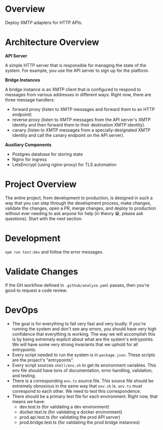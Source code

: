 # Overview

Deploy XMTP adapters for HTTP APIs.

# Architecture Overview

**API Server**

A simple HTTP server that is responsible for managing the state of the system.
For example, you use the API server to sign up for the platform.

**Bridge Instances**

A bridge instance is an XMTP client that is configured to respond to messages
from various addresses in different ways. Right now, there are three message
handlers:

- forward proxy (listen to XMTP messages and forward them to an HTTP endpoint)
- reverse proxy (listen to XMTP messages from the API server's XMTP identity
  and then forward them to their destination XMTP identity).
- canary (listen to XMTP messages from a specially-designated XMTP identity and
  call the canary endpoint on the API server).

**Auxiliary Components**

- Postgres database for storing state
- Nginx for ingress
- LetsEncrypt (using nginx-proxy) for TLS automation

# Project Overview

The entire project, from development to production, is designed in such a way
that you can step through the development process, make changes, validate the
changes, open a PR, merge changes, and deploy to production without ever needing
to ask anyone for help (in theory 😁, please ask questions). Start with the next section.

# Development

`npm run test:dev` and follow the error messages. 

# Validate Changes

If the GH workflow defined in `.github/analyze.yaml` passes, then you're good to
request a code review.

# DevOps

- The goal is for everything to fail very fast and very loudly. If you're
  running the system and don't see any errors, you should have very high
  confidence that everything is working. The way we will accomplish this is by
  being extremely explicit about what are the system's entrypoints. We will have
  some very strong invariants that we uphold for all entrypoints.
- Every script needed to run the system is in `package.json`. These scripts are
  the project's "entrypoints".
- Every script sources `shell/env.sh` to get its environment variables. This env
  file should have tons of documentation, error handling, validation, and
  testing.
- There is a corresponding `env.ts` source file. This source file should be
  extremely obnoxious in the same way that `env.sh` is. `env.ts` must correspond
  to each other. We need to test this correspondence.
- There should be a primary test file for each environment. Right now, that
  means we have:
  - dev.test.ts (for validating a dev environment)
  - docker.test.ts (for validating a docker environment)
  - prod.api.test.ts (for validating the prod API server)
  - prod.bridge.test.ts (for validating the prod bridge instances)


